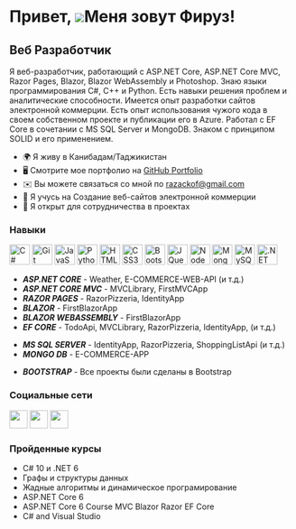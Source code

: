 Привет, ![](https://user-images.githubusercontent.com/18350557/176309783-0785949b-9127-417c-8b55-ab5a4333674e.gif)Меня зовут Фируз!
======================================================================================================================================

Веб Разработчик
-----------------

Я веб-разработчик, работающий с ASP.NET Core, ASP.NET Core MVC, Razor Pages, Blazor, Blazor WebAssembly и Photoshop. Знаю языки программирования C#, C++ и Python. Есть навыки решения проблем и аналитические способности. Имеется опыт разработки сайтов электронной коммерции. Есть опыт использования чужого кода в своем собственном проекте и публикации его в Azure. Работал с EF Core в сочетании с MS SQL Server и MongoDB. Знаком с принципом SOLID и его применением.

* 🌍  Я живу в Канибадам/Таджикистан
* 🖥️  Смотрите мое портфолио на [GitHub Portfolio](https://github.com/razackoff/razackoff)
* ✉️  Вы можете связаться со мной по [razackof@gmail.com](mailto:razackof@gmail.com)
* 🧠  Я учусь на Создание веб-сайтов электронной коммерции
* 🤝  Я открыт для сотрудничества в проектах

### Навыки

<p align="left">
<a href="https://docs.microsoft.com/en-us/dotnet/csharp/" target="_blank" rel="noreferrer"><img src="https://raw.githubusercontent.com/danielcranney/readme-generator/main/public/icons/skills/csharp-colored.svg" width="36" height="36" alt="C#" /></a>
<a href="https://git-scm.com/" target="_blank" rel="noreferrer"><img src="https://raw.githubusercontent.com/danielcranney/readme-generator/main/public/icons/skills/git-colored.svg" width="36" height="36" alt="Git" /></a>
<a href="https://developer.mozilla.org/en-US/docs/Web/JavaScript" target="_blank" rel="noreferrer"><img src="https://raw.githubusercontent.com/danielcranney/readme-generator/main/public/icons/skills/javascript-colored.svg" width="36" height="36" alt="JavaScript" /></a>
<a href="https://www.python.org/" target="_blank" rel="noreferrer"><img src="https://raw.githubusercontent.com/danielcranney/readme-generator/main/public/icons/skills/python-colored.svg" width="36" height="36" alt="Python" /></a>
<a href="https://developer.mozilla.org/en-US/docs/Glossary/HTML5" target="_blank" rel="noreferrer"><img src="https://raw.githubusercontent.com/danielcranney/readme-generator/main/public/icons/skills/html5-colored.svg" width="36" height="36" alt="HTML5" /></a>
<a href="https://www.w3.org/TR/CSS/#css" target="_blank" rel="noreferrer"><img src="https://raw.githubusercontent.com/danielcranney/readme-generator/main/public/icons/skills/css3-colored.svg" width="36" height="36" alt="CSS3" /></a>
<a href="https://getbootstrap.com/" target="_blank" rel="noreferrer"><img src="https://raw.githubusercontent.com/danielcranney/readme-generator/main/public/icons/skills/bootstrap-colored.svg" width="36" height="36" alt="Bootstrap" /></a>
<a href="https://jquery.com/" target="_blank" rel="noreferrer"><img src="https://raw.githubusercontent.com/danielcranney/readme-generator/main/public/icons/skills/jquery-colored.svg" width="36" height="36" alt="JQuery" /></a>
<a href="https://nodejs.org/en/" target="_blank" rel="noreferrer"><img src="https://raw.githubusercontent.com/danielcranney/readme-generator/main/public/icons/skills/nodejs-colored.svg" width="36" height="36" alt="NodeJS" /></a>
<a href="https://www.mongodb.com/" target="_blank" rel="noreferrer"><img src="https://raw.githubusercontent.com/danielcranney/readme-generator/main/public/icons/skills/mongodb-colored.svg" width="36" height="36" alt="MongoDB" /></a>
<a href="https://www.mysql.com/" target="_blank" rel="noreferrer"><img src="https://raw.githubusercontent.com/danielcranney/readme-generator/main/public/icons/skills/mysql-colored.svg" width="36" height="36" alt="MySQL" /></a>
<a href="https://dotnet.microsoft.com/en-us/" target="_blank" rel="noreferrer"><img src="https://raw.githubusercontent.com/danielcranney/readme-generator/main/public/icons/skills/dot-net-colored.svg" width="36" height="36" alt=".NET" /></a>
</p>

* ***ASP.NET CORE*** - Weather, E-COMMERCE-WEB-API (и т.д.)
* ***ASP.NET CORE MVC*** - MVCLibrary, FirstMVCApp
* ***RAZOR PAGES*** - RazorPizzeria, IdentityApp
* ***BLAZOR*** - FirstBlazorApp
* ***BLAZOR WEBASSEMBLY*** - FirstBlazorApp
* ***EF CORE*** - TodoApi, MVCLibrary, RazorPizzeria, IdentityApp, (и т.д.)
<!-- -->
* ***MS SQL SERVER*** - IdentityApp, RazorPizzeria, ShoppingListApi (и т.д.)
* ***MONGO DB*** - E-COMMERCE-APP
<!-- -->
* ***BOOTSTRAP*** - Все проекты были сделаны в Bootstrap

### Социальные сети

<p align="left"> 
    <img src="https://raw.githubusercontent.com/danielcranney/readme-generator/main/public/icons/socials/discord.svg" width="32" height="32" /> 
    <img src="https://raw.githubusercontent.com/danielcranney/readme-generator/main/public/icons/socials/github.svg" width="32" height="32" />
    <img src="https://raw.githubusercontent.com/danielcranney/readme-generator/main/public/icons/socials/stackoverflow.svg" width="32" height="32" />
</p>

### Пройденные курсы

* C# 10 и .NET 6
* Графы и структуры данных
* Жадные алгоритмы и динамическое програмирование
* ASP.NET Core 6
* ASP.NET Core 6 Course MVC Blazor Razor EF Core
* C# and Visual Studio

